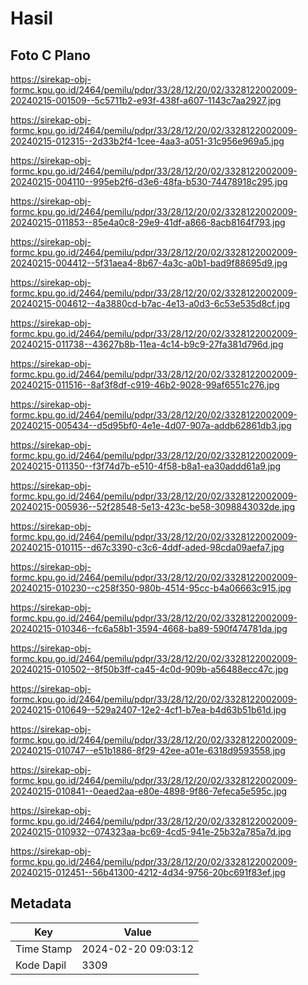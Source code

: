 # Hasil

## Foto C Plano

https://sirekap-obj-formc.kpu.go.id/2464/pemilu/pdpr/33/28/12/20/02/3328122002009-20240215-001509--5c5711b2-e93f-438f-a607-1143c7aa2927.jpg

https://sirekap-obj-formc.kpu.go.id/2464/pemilu/pdpr/33/28/12/20/02/3328122002009-20240215-012315--2d33b2f4-1cee-4aa3-a051-31c956e969a5.jpg

https://sirekap-obj-formc.kpu.go.id/2464/pemilu/pdpr/33/28/12/20/02/3328122002009-20240215-004110--995eb2f6-d3e6-48fa-b530-74478918c295.jpg

https://sirekap-obj-formc.kpu.go.id/2464/pemilu/pdpr/33/28/12/20/02/3328122002009-20240215-011853--85e4a0c8-29e9-41df-a866-8acb8164f793.jpg

https://sirekap-obj-formc.kpu.go.id/2464/pemilu/pdpr/33/28/12/20/02/3328122002009-20240215-004412--5f31aea4-8b67-4a3c-a0b1-bad9f88695d9.jpg

https://sirekap-obj-formc.kpu.go.id/2464/pemilu/pdpr/33/28/12/20/02/3328122002009-20240215-004612--4a3880cd-b7ac-4e13-a0d3-6c53e535d8cf.jpg

https://sirekap-obj-formc.kpu.go.id/2464/pemilu/pdpr/33/28/12/20/02/3328122002009-20240215-011738--43627b8b-11ea-4c14-b9c9-27fa381d796d.jpg

https://sirekap-obj-formc.kpu.go.id/2464/pemilu/pdpr/33/28/12/20/02/3328122002009-20240215-011516--8af3f8df-c919-46b2-9028-99af6551c276.jpg

https://sirekap-obj-formc.kpu.go.id/2464/pemilu/pdpr/33/28/12/20/02/3328122002009-20240215-005434--d5d95bf0-4e1e-4d07-907a-addb62861db3.jpg

https://sirekap-obj-formc.kpu.go.id/2464/pemilu/pdpr/33/28/12/20/02/3328122002009-20240215-011350--f3f74d7b-e510-4f58-b8a1-ea30addd61a9.jpg

https://sirekap-obj-formc.kpu.go.id/2464/pemilu/pdpr/33/28/12/20/02/3328122002009-20240215-005936--52f28548-5e13-423c-be58-3098843032de.jpg

https://sirekap-obj-formc.kpu.go.id/2464/pemilu/pdpr/33/28/12/20/02/3328122002009-20240215-010115--d67c3390-c3c6-4ddf-aded-98cda09aefa7.jpg

https://sirekap-obj-formc.kpu.go.id/2464/pemilu/pdpr/33/28/12/20/02/3328122002009-20240215-010230--c258f350-980b-4514-95cc-b4a06663c915.jpg

https://sirekap-obj-formc.kpu.go.id/2464/pemilu/pdpr/33/28/12/20/02/3328122002009-20240215-010346--fc6a58b1-3594-4668-ba89-590f474781da.jpg

https://sirekap-obj-formc.kpu.go.id/2464/pemilu/pdpr/33/28/12/20/02/3328122002009-20240215-010502--8f50b3ff-ca45-4c0d-909b-a56488ecc47c.jpg

https://sirekap-obj-formc.kpu.go.id/2464/pemilu/pdpr/33/28/12/20/02/3328122002009-20240215-010649--529a2407-12e2-4cf1-b7ea-b4d63b51b61d.jpg

https://sirekap-obj-formc.kpu.go.id/2464/pemilu/pdpr/33/28/12/20/02/3328122002009-20240215-010747--e51b1886-8f29-42ee-a01e-6318d9593558.jpg

https://sirekap-obj-formc.kpu.go.id/2464/pemilu/pdpr/33/28/12/20/02/3328122002009-20240215-010841--0eaed2aa-e80e-4898-9f86-7efeca5e595c.jpg

https://sirekap-obj-formc.kpu.go.id/2464/pemilu/pdpr/33/28/12/20/02/3328122002009-20240215-010932--074323aa-bc69-4cd5-941e-25b32a785a7d.jpg

https://sirekap-obj-formc.kpu.go.id/2464/pemilu/pdpr/33/28/12/20/02/3328122002009-20240215-012451--56b41300-4212-4d34-9756-20bc691f83ef.jpg


## Metadata

| Key        | Value               |
| ---------- | ------------------- |
| Time Stamp | 2024-02-20 09:03:12 |
| Kode Dapil | 3309                |



